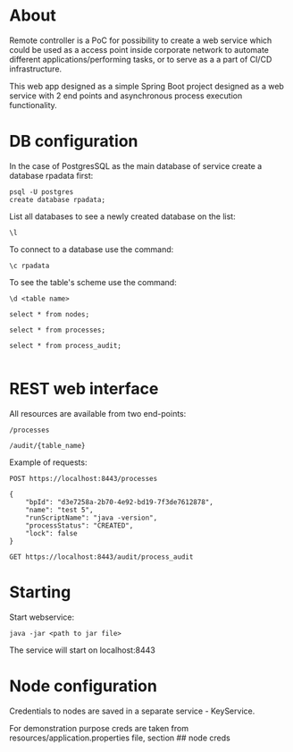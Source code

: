 About
==================

Remote controller is a PoC for possibility to create a web service which could be used as a access point inside corporate network to automate different applications/performing tasks, or to serve as a a part of CI/CD infrastructure.

This web app designed as a simple Spring Boot project designed as a web service with 2 end points and asynchronous process execution functionality.

 

DB configuration
==================

In the case of PostgresSQL as the main database of service create a database rpadata first:

```
psql -U postgres
create database rpadata;
```

List all databases to see a newly created database on the list:

```
\l
```

To connect to a database use the command:

```
\c rpadata
```

To see the table's scheme use the command:

```
\d <table name>

select * from nodes;

select * from processes;

select * from process_audit;


```



REST web interface
==================

All resources are available from two end-points:

```
/processes

/audit/{table_name}
```

Example of requests:

```
POST https://localhost:8443/processes

{
	"bpId": "d3e7258a-2b70-4e92-bd19-7f3de7612878",
	"name": "test 5",
	"runScriptName": "java -version",
	"processStatus": "CREATED",
	"lock": false
}

GET https://localhost:8443/audit/process_audit

```



Starting
==================

Start webservice:

```
java -jar <path to jar file>
```

The service will start on localhost:8443


Node configuration
==========================

Credentials to nodes are saved in a separate service - KeyService.

For demonstration purpose creds are taken from resources/application.properties file, section ## node creds



 




